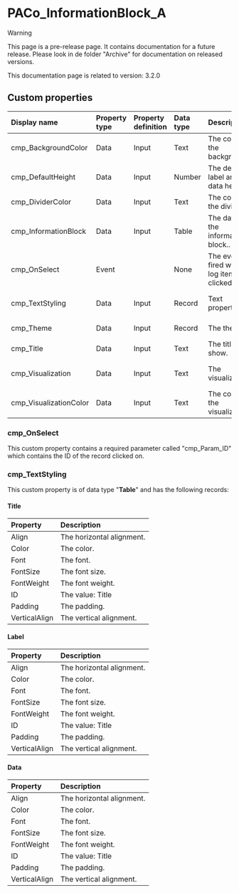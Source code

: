 # PACo_InformationBlock_A

> [!WARNING]
> This page is a pre-release page. It contains documentation for a future release. Please look in de folder "Archive" for documentation on released versions.

This documentation page is related to version: 3.2.0

## Custom properties
| Display name | Property type | Property definition | Data type | Description | Memo
| :--- | :--- | :--- | :--- | :--- | :--- |
| cmp_BackgroundColor | Data | Input | Text | The color of the background. | |
| cmp_DefaultHeight | Data | Input | Number | The default label and data height. | |
| cmp_DividerColor | Data | Input | Text | The color of the divider. | |
| cmp_InformationBlock | Data | Input | Table | The data in the information block.. | See documentation on cmp_InformationBlock below. |
| cmp_OnSelect | Event | | None | The event fired when a log item is clicked on. | |
| cmp_TextStyling | Data | Input | Record | Text properties. | See the documention on cmp_TextStyling below. |
| cmp_Theme | Data | Input | Record | The theme. | See the documention on theming. |
| cmp_Title | Data | Input | Text | The title to show. | |
| cmp_Visualization | Data | Input | Text | The visualization. | See the documention of canvas component PACo_Visualization_A. |
| cmp_VisualizationColor | Data | Input | Text | The color of the visualization. | |

### cmp_OnSelect
This custom property contains a required parameter called "cmp_Param_ID" which contains the ID of the record clicked on.

### cmp_TextStyling
This custom property is of data type "**Table**" and has the following records:

#### Title

| Property | Description |
| :--- | :--- |
| Align | The horizontal alignment. |
| Color | The color. |
| Font | The font. |
| FontSize | The font size. |
| FontWeight | The font weight. |
| ID | The value: Title |
| Padding | The padding. |
| VerticalAlign | The vertical alignment. |

#### Label

| Property | Description |
| :--- | :--- |
| Align | The horizontal alignment. |
| Color | The color. |
| Font | The font. |
| FontSize | The font size. |
| FontWeight | The font weight. |
| ID | The value: Title |
| Padding | The padding. |
| VerticalAlign | The vertical alignment. |

#### Data

| Property | Description |
| :--- | :--- |
| Align | The horizontal alignment. |
| Color | The color. |
| Font | The font. |
| FontSize | The font size. |
| FontWeight | The font weight. |
| ID | The value: Title |
| Padding | The padding. |
| VerticalAlign | The vertical alignment. |
